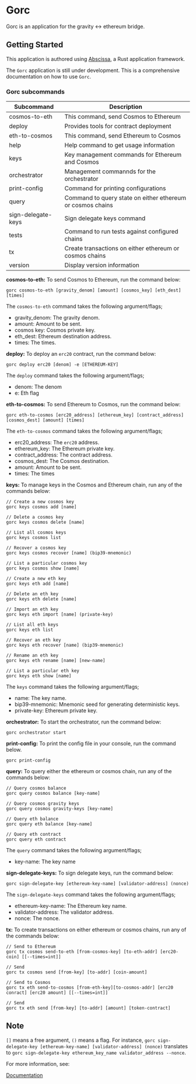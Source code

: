 # Gorc

Gorc is an application for the gravity <-> ethereum bridge.

## Getting Started

This application is authored using [Abscissa], a Rust application framework.

The `Gorc` application is still under development. This is a comprehensive documentation on how to use `Gorc`.

### Gorc subcommands

| Subcommand        | Description                                                 |
| ----------------- | ----------------------------------------------------------- |
| cosmos-to-eth     | This command, send Cosmos to Ethereum                       |
| deploy            | Provides tools for contract deployment                      |
| eth-to-cosmos     | This command, send Ethereum to Cosmos                       |
| help              | Help command to get usage information                       |
| keys              | Key management commands for Ethereum and Cosmos             |
| orchestrator      | Management commannds for the orchestrator                   |
| print-config      | Command for printing configurations                         |
| query             | Command to query state on either ethereum or cosmos chains  |
| sign-delegate-keys| Sign delegate keys command                                  |
| tests             | Command to run tests against configured chains              |
| tx                | Create transactions on either ethereum or cosmos chains     |
| version           | Display version information                                 |

**cosmos-to-eth:** To send Cosmos to Ethereum, run the command below:

```
gorc cosmos-to-eth [gravity_denom] [amount] [cosmos_key] [eth_dest] [times]
```
The `cosmos-to-eth` command takes the following argument/flags;

- gravity_denom: The gravity denom.
- amount: Amount to be sent.
- cosmos key: Cosmos private key.
- eth_dest: Ethereum destination address.
- times: The times.

**deploy:** To deploy an `erc20` contract, run the command below:

```
gorc deploy erc20 [denom] -e [ETHEREUM-KEY]
```
The `deploy` command takes the following argument/flags;

- denom:  The denom
- e: Eth flag

**eth-to-cosmos:** To send Ethereum to Cosmos, run the command below:

```
gorc eth-to-cosmos [erc20_address] [ethereum_key] [contract_address] [cosmos_dest] [amount] [times]
```
The `eth-to-cosmos` command takes the following argument/flags;

- erc20_address: The `erc20` address.
- ethereum_key: The Ethereum private key.
- contract_address: The contract address.
- cosmos_dest: The Cosmos destination.
- amount: Amount to be sent.
- times: The times

**keys:** To manage keys in the Cosmos and Ethereum chain, run any of the commands below:

```
// Create a new cosmos key
gorc keys cosmos add [name]

// Delete a cosmos key
gorc keys cosmos delete [name]

// List all cosmos keys
gorc keys cosmos list

// Recover a cosmos key
gorc keys cosmos recover [name] (bip39-mnemonic)

// List a particular cosmos key
gorc keys cosmos show [name]

// Create a new eth key
gorc keys eth add [name]

// Delete an eth key
gorc keys eth delete [name]

// Import an eth key
gorc keys eth import [name] (private-key)

// List all eth keys
gorc keys eth list

// Recover an eth key
gorc keys eth recover [name] (bip39-mnemonic)

// Rename an eth key
gorc keys eth rename [name] [new-name]

// List a particular eth key
gorc keys eth show [name]
```

The `keys` command takes the following argument/flags;

- name: The key name.
- bip39-mnemonic: Mnemonic seed for generating deterministic keys.
- private-key: Ethereum private key.

**orchestrator:** To start the orchestrator, run the command below:

```
gorc orchestrator start
```

**print-config:** To print the config file in your console, run the command below.

```
gorc print-config
```

**query:** To query either the ethereum or cosmos chain, run any of the commands below:

```
// Query cosmos balance
gorc query cosmos balance [key-name]

// Query cosmos gravity keys
gorc query cosmos gravity-keys [key-name]

// Query eth balance
gorc query eth balance [key-name]

// Query eth contract
gorc query eth contract
```

The `query` command takes the following argument/flags;

- key-name: The key name

**sign-delegate-keys:** To sign delegate keys, run the command below:

```
gorc sign-delegate-key [ethereum-key-name] [validator-address] (nonce)
```

The `sign-delegate-keys` command takes the following argument/flags;

- ethereum-key-name: The Ethereum key name.
- validator-address: The validator address.
- nonce: The nonce.

**tx:** To create transactions on either ethereum or cosmos chains, run any of the commands below:

```
// Send to Ethereum
gorc tx cosmos send-to-eth [from-cosmos-key] [to-eth-addr] [erc20-coin] [[--times=int]]

// Send
gorc tx cosmos send [from-key] [to-addr] [coin-amount]

// Send to Cosmos
gorc tx eth send-to-cosmos [from-eth-key][to-cosmos-addr] [erc20 conract] [erc20 amount] [[--times=int]]

// Send
gorc tx eth send [from-key] [to-addr] [amount] [token-contract]
```

## Note
`[]` means a free argument, `()` means a flag. For instance, `gorc sign-delegate-key [ethereum-key-name] [validator-address] (nonce)` translates to `gorc sign-delegate-key ethereum_key_name validator_address --nonce`.

For more information, see:

[Documentation]

[Abscissa]: https://github.com/iqlusioninc/abscissa
[Documentation]: https://docs.rs/abscissa_core/
